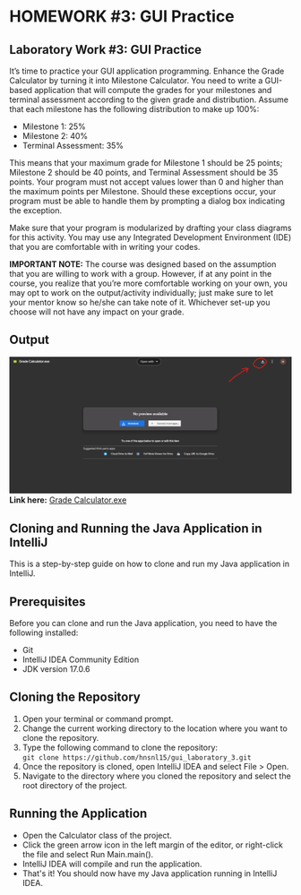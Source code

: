 # HOMEWORK #3: GUI Practice

## Laboratory Work #3: GUI Practice

It’s time to practice your GUI application programming. Enhance the Grade Calculator by turning it into Milestone
Calculator. You need to write a GUI-based application that will compute the grades for your milestones and terminal
assessment according to the given grade and distribution.
Assume that each milestone has the following distribution to make up 100%:

- Milestone 1: 25%
- Milestone 2: 40%
- Terminal Assessment: 35%

This means that your maximum grade for Milestone 1 should be 25 points; Milestone 2 should be 40 points, and Terminal
Assessment should be 35 points. Your program must not accept values lower than 0 and higher than the maximum points per
Milestone. Should these exceptions occur, your program must be able to handle them by prompting a dialog box indicating
the exception.

Make sure that your program is modularized by drafting your class diagrams for this activity. You may use any Integrated
Development Environment (IDE) that you are comfortable with in writing your codes.

**IMPORTANT NOTE:** The course was designed based on the assumption that you are willing to work with a group. However,
if at any point in the course, you realize that you’re more comfortable working on your own, you may opt to work on the
output/activity individually; just make sure to let your mentor know so he/she can take note of it. Whichever set-up you
choose will not have any impact on your grade.

## Output

![Download Exe](downloadexepng.png "Download exe png")<br/>
**Link here:** [Grade Calculator.exe](https://drive.google.com/file/d/1F760K8nVmEjI9ecozVMTNyKubNROKyac/view?usp=sharing)

## Cloning and Running the Java Application in IntelliJ

This is a step-by-step guide on how to clone and run my Java application in IntelliJ.

## Prerequisites

Before you can clone and run the Java application, you need to have the following installed:

- Git
- IntelliJ IDEA Community Edition
- JDK version 17.0.6

## Cloning the Repository

1. Open your terminal or command prompt.
2. Change the current working directory to the location where you want to clone the repository.
3. Type the following command to clone the repository:<br/>
   ```git clone https://github.com/hnsnl15/gui_laboratory_3.git```
4. Once the repository is cloned, open IntelliJ IDEA and select File > Open.
5. Navigate to the directory where you cloned the repository and select the root directory of the project.

## Running the Application

- Open the Calculator class of the project.
- Click the green arrow icon in the left margin of the editor, or right-click the file and select Run Main.main().
- IntelliJ IDEA will compile and run the application.
- That's it! You should now have my Java application running in IntelliJ IDEA.
